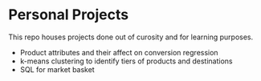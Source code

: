 # Personal Projects

This repo houses projects done out of curosity and for learning purposes.

- Product attributes and their affect on conversion regression
- k-means clustering to identify tiers of products and destinations
- SQL for market basket
